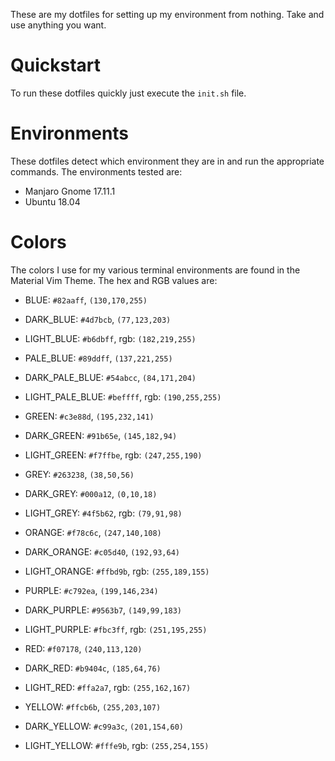 These are my dotfiles for setting up my environment from nothing. Take and use anything you want.

# Quickstart

To run these dotfiles quickly just execute the `init.sh` file.

# Environments

These dotfiles detect which environment they are in and run the appropriate commands.  The environments tested are:

* Manjaro Gnome 17.11.1
* Ubuntu 18.04

# Colors

The colors I use for my various terminal environments are found in the Material Vim Theme.  The hex and RGB values are:

* BLUE: `#82aaff`, `(130,170,255)`
* DARK_BLUE: `#4d7bcb`, `(77,123,203)` 
* LIGHT_BLUE: `#b6dbff`, rgb: `(182,219,255)`

* PALE_BLUE: `#89ddff`, `(137,221,255)`
* DARK_PALE_BLUE: `#54abcc`, `(84,171,204)` 
* LIGHT_PALE_BLUE: `#beffff`, rgb: `(190,255,255)`

* GREEN: `#c3e88d`, `(195,232,141)`
* DARK_GREEN: `#91b65e`, `(145,182,94)` 
* LIGHT_GREEN: `#f7ffbe`, rgb: `(247,255,190)`

* GREY: `#263238`, `(38,50,56)`
* DARK_GREY: `#000a12`, `(0,10,18)` 
* LIGHT_GREY: `#4f5b62`, rgb: `(79,91,98)`

* ORANGE: `#f78c6c`, `(247,140,108)`
* DARK_ORANGE: `#c05d40`, `(192,93,64)` 
* LIGHT_ORANGE: `#ffbd9b`, rgb: `(255,189,155)`

* PURPLE: `#c792ea`, `(199,146,234)`
* DARK_PURPLE: `#9563b7`, `(149,99,183)` 
* LIGHT_PURPLE: `#fbc3ff`, rgb: `(251,195,255)`

* RED: `#f07178`, `(240,113,120)`
* DARK_RED: `#b9404c`, `(185,64,76)` 
* LIGHT_RED: `#ffa2a7`, rgb: `(255,162,167)`

* YELLOW: `#ffcb6b`, `(255,203,107)`
* DARK_YELLOW: `#c99a3c`, `(201,154,60)` 
* LIGHT_YELLOW: `#fffe9b`, rgb: `(255,254,155)`
